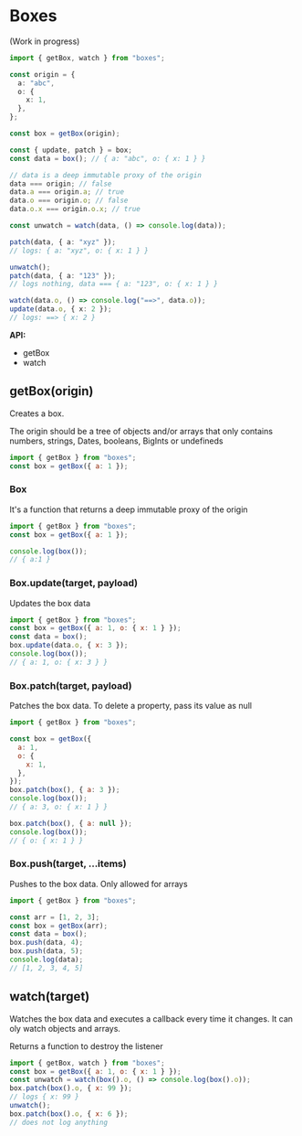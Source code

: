 # Boxes

(Work in progress)

```ts
import { getBox, watch } from "boxes";

const origin = {
  a: "abc",
  o: {
    x: 1,
  },
};

const box = getBox(origin);

const { update, patch } = box;
const data = box(); // { a: "abc", o: { x: 1 } }

// data is a deep immutable proxy of the origin
data === origin; // false
data.a === origin.a; // true
data.o === origin.o; // false
data.o.x === origin.o.x; // true

const unwatch = watch(data, () => console.log(data));

patch(data, { a: "xyz" });
// logs: { a: "xyz", o: { x: 1 } }

unwatch();
patch(data, { a: "123" });
// logs nothing, data === { a: "123", o: { x: 1 } }

watch(data.o, () => console.log("==>", data.o));
update(data.o, { x: 2 });
// logs: ==> { x: 2 }
```

**API:**

- getBox
- watch

## getBox(origin)

Creates a box.

The origin should be a tree of objects and/or arrays that only contains numbers,
strings, Dates, booleans, BigInts or undefineds

```js
import { getBox } from "boxes";
const box = getBox({ a: 1 });
```

### Box

It's a function that returns a deep immutable proxy of the origin

```js
import { getBox } from "boxes";
const box = getBox({ a: 1 });

console.log(box());
// { a:1 }
```

### Box.update(target, payload)

Updates the box data

```js
import { getBox } from "boxes";
const box = getBox({ a: 1, o: { x: 1 } });
const data = box();
box.update(data.o, { x: 3 });
console.log(box());
// { a: 1, o: { x: 3 } }
```

### Box.patch(target, payload)

Patches the box data. To delete a property, pass its value as null

```js
import { getBox } from "boxes";

const box = getBox({
  a: 1,
  o: {
    x: 1,
  },
});
box.patch(box(), { a: 3 });
console.log(box());
// { a: 3, o: { x: 1 } }

box.patch(box(), { a: null });
console.log(box());
// { o: { x: 1 } }
```

### Box.push(target, ...items)

Pushes to the box data. Only allowed for arrays

```js
import { getBox } from "boxes";

const arr = [1, 2, 3];
const box = getBox(arr);
const data = box();
box.push(data, 4);
box.push(data, 5);
console.log(data);
// [1, 2, 3, 4, 5]
```

## watch(target)

Watches the box data and executes a callback every time it changes. It can oly
watch objects and arrays.

Returns a function to destroy the listener

```js
import { getBox, watch } from "boxes";
const box = getBox({ a: 1, o: { x: 1 } });
const unwatch = watch(box().o, () => console.log(box().o));
box.patch(box().o, { x: 99 });
// logs { x: 99 }
unwatch();
box.patch(box().o, { x: 6 });
// does not log anything
```
